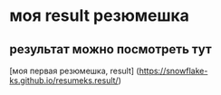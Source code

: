 # моя result резюмешка
## результат можно посмотреть тут
[моя первая резюмешка, result] (https://snowflake-ks.github.io/resumeks.result/)
